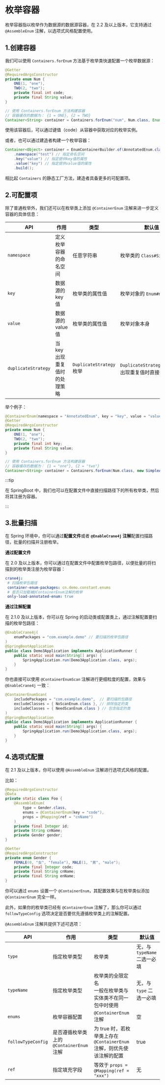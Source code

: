 # 枚举容器

枚举容器指以枚举作为数据源的数据源容器，在 2.2 及以上版本，它支持通过 `@AssembleEnum` 注解，以选项式风格配置使用。

## 1.创建容器

我们可以使用 `Containers.forEnum` 方法基于枚举类快速配置一个枚举数据源：

```java
@Getter
@RequiredArgsConstructor
private enum Num {
    ONE(1, "one"),
    TWO(2, "two");
    private final int code;
    private final String value;
}

// 使用 Containers.forEnum 方法构建容器
// 容器缓存的数据为： {1 = ONE}, {2 = TWO}
Container<String> container = Containers.forEnum("num", Num.class, Enum::getCode); // 指定 key 值为 code
```

使用该容器后，可以通过键值（code）从容器中获取对应的枚举实例。

或者，也可以通过建造者构建一个枚举容器：

~~~java
Container<Object> container = EnumContainerBuilder.of(AnnotatedEnum.class)
    .namespace("test") // 指定命名空间
    .key("value") // 指定提供key值的属性
    .value("key") // 指定提供value值的属性
    .build();
~~~

相比起 `Containers` 的静态工厂方法，建造者具备更多的可配置项。

## 2.可配置项

除了普通枚举外，我们还可以在枚举类上添加 `@ContainerEnum` 注解来进一步定义容器的具体信息：

| API                 | 作用                          | 类型                     | 默认值                                            |
| ------------------- | ----------------------------- | ------------------------ | ------------------------------------------------- |
| `namespace`         | 定义枚举容器的命名空间        | 任意字符串               | 枚举类的 `Class#SimpleName`                       |
| `key`               | 数据源的 key 值               | 枚举类的属性值           | 枚举对象的 `Enum#name`                            |
| `value`             | 数据源的 value 值             | 枚举类的属性值           | 枚举对象本身                                      |
| `duplicateStrategy` | 当 key 出现重复值时的处理策略 | `DuplicateStrategy` 枚举 | `DuplicateStrategy.ALERT`，出现重复值时直接抛异常 |

举个例子：

```java
@ContainerEnum(namespace = "AnnotatedEnum", key = "key", value = "value")
@Getter
@RequiredArgsConstructor
private enum Num {
    ONE(1, "one"),
    TWO(2, "two");
    private final int key;
    private final String value;
}

// 使用 Containers.forEnum 方法构建容器
// 容器缓存的数据为： {1 = "one"}, {2 = "two"}
Container<String> container = Containers.forEnum(Num.class, new SimpleAnnotationFinder());
```

:::tip

在 SpringBoot 中，我们也可以在配置文件中直接扫描路径下的所有枚举类，然后将其注册为容器。

:::

## 3.批量扫描

在 Spring 环境中，你可以通过**配置文件**或者 **`@EnableCrane4j` 注解**配置扫描路径，批量的扫描并注册枚举。

**通过配置文件**

在 2.0 及以上版本，你可以通过在配置文件中配置枚举包路径，以便批量的将扫描到的枚举类注册为枚举容器：

~~~yml
crane4j:
 # 扫描枚举包路径
 container-enum-packages: cn.demo.constant.enums
 # 是否只加载被@ContainerEnum注解的枚举
 only-load-annotated-enum: true
~~~

**通过注解配置**

在 2.1.0 及以上版本，你可以在 Spring 的启动类或配置类上，通过注解配置要扫描的枚举包路径：

~~~java
@EnableCrane4j(
    enumPackages = "com.example.demo" // 要扫描的枚举包路径
)
@SpringBootApplication
public class Demo3Application implements ApplicationRunner {
    public static void main(String[] args) {
        SpringApplication.run(Demo3Application.class, args);
    }
}
~~~

你也直接可以使用 `@ContainerEnumScan` 注解进行更细粒度的配置，效果与 `@EnableCrane4j` 一致：

~~~java
@ContainerEnumScan(
    includePackages = "com.example.demo",  // 要扫描的包路径
    excludeClasses = { NoScanEnum.class }, // 排除指定的类
    includeClasses = { NeedScanEnum.class } // 包含指定的类
)
@SpringBootApplication
public class Demo3Application implements ApplicationRunner {
    public static void main(String[] args) {
        SpringApplication.run(Demo3Application.class, args);
    }
}
~~~

## 4.选项式配置

在 2.1 及以上版本，你可以使用 `@AssembleEnum` 注解进行选项式风格的配置。

比如：

```java
@RequiredArgsConstructor
@Data
private static class Foo {
    @AssembleEnum(
        type = Gender.class, 
        enums = @ContainerEnum(key = "code"), 
        props = @Mapping(ref = "cnName")
    )
    private final Integer id;
    private String cnName;
    private Gender gender;
}

@Getter
@RequiredArgsConstructor
private enum Gender {
    FEMALE(0, "女", "female"), MALE(1, "男", "male");
    private final Integer code;
    private final String cnName;
    private final String enName;
}
```

你可以通过 `enums` 设置一个 `@ContainerEnum`，其配置效果与在枚举类似添加 `@ContainerEnum` 完全一样。

此外，如果你的枚举类已经有 `@ContainerEnum` 注解了，那么你可以通过 `followTypeConfig` 选项决定是否要优先遵循枚举类上的注解配置。

`@AssembleEnum` 注解共提供下述可选项：

| API                | 作用                                     | 类型                                                         | 默认值                       |
| ------------------ | ---------------------------------------- | ------------------------------------------------------------ | ---------------------------- |
| `type`             | 指定枚举类型                             | 枚举类                                                       | 无，与 `typeName` 二选一必填 |
| `typeName`         | 指定枚举类型                             | 枚举类的全限定名<br />一般在枚举类与实体类不在同一包中时使用 | 无，与 `type` 二选一必填     |
| `enums`            | 枚举容器配置                             | `@ContainerEnum` 注解                                        | 空                           |
| `followTypeConfig` | 是否遵循枚举类上的 `@ContainerEnum` 注解 | 为 true 时，若枚举类上存在 `@ContainerEnum` 注解，则优先使该注解的配置 | true                         |
| `ref`              | 指定填充字段                             | 等效于 `props = @Mapping(ref = "xxx")`                       | 无                           |
